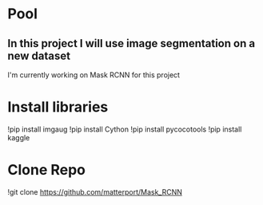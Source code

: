 # Pool

## In this project I will use image segmentation on a new dataset
  
  
I'm currently working on Mask RCNN for this project


# Install libraries
!pip install imgaug
!pip install Cython
!pip install pycocotools
!pip install kaggle

# Clone Repo
!git clone https://github.com/matterport/Mask_RCNN
